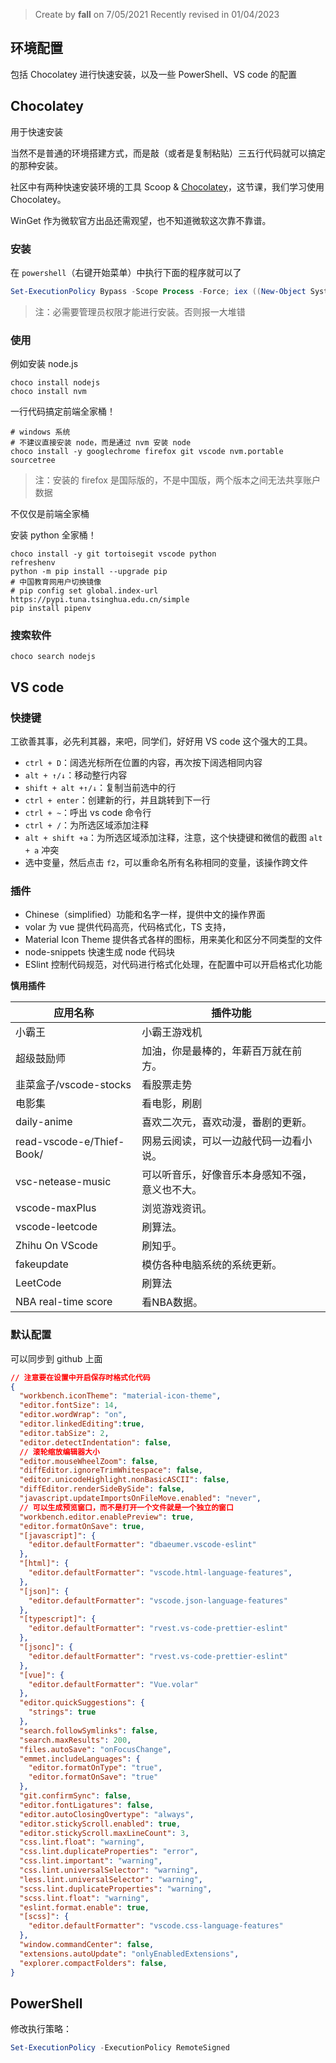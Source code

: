 > Create by **fall** on 7/05/2021
> Recently revised in 01/04/2023

## 环境配置

包括 Chocolatey 进行快速安装，以及一些 PowerShell、VS code 的配置

## Chocolatey

用于快速安装

当然不是普通的环境搭建方式，而是敲（或者是复制粘贴）三五行代码就可以搞定的那种安装。

社区中有两种快速安装环境的工具 Scoop & [Chocolatey](https://community.chocolatey.org/packages)，这节课，我们学习使用 Chocolatey。

WinGet 作为微软官方出品还需观望，也不知道微软这次靠不靠谱。

### 安装

在 `powershell`（右键开始菜单）中执行下面的程序就可以了

```powershell
Set-ExecutionPolicy Bypass -Scope Process -Force; iex ((New-Object System.Net.WebClient).DownloadString('https://chocolatey.org/install.ps1'))
```

> 注：必需要管理员权限才能进行安装。否则报一大堆错

### 使用

例如安装 node.js

```shell
choco install nodejs 
choco install nvm
```

一行代码搞定前端全家桶！

```shell
# windows 系统
# 不建议直接安装 node，而是通过 nvm 安装 node
choco install -y googlechrome firefox git vscode nvm.portable sourcetree
```

> 注：安装的 firefox 是国际版的，不是中国版，两个版本之间无法共享账户数据
>

不仅仅是前端全家桶

安装 python 全家桶！

```shell
choco install -y git tortoisegit vscode python
refreshenv
python -m pip install --upgrade pip
# 中国教育网用户切换镜像
# pip config set global.index-url https://pypi.tuna.tsinghua.edu.cn/simple
pip install pipenv
```

### 搜索软件

```
choco search nodejs
```

## VS code

### 快捷键

工欲善其事，必先利其器，来吧，同学们，好好用 VS code 这个强大的工具。

- `ctrl + D`：阔选光标所在位置的内容，再次按下阔选相同内容
- `alt + ↑/↓`：移动整行内容
- `shift + alt +↑/↓`：复制当前选中的行
- `ctrl + enter`：创建新的行，并且跳转到下一行
- `ctrl + ~`：呼出 vs code 命令行
- `ctrl + /`：为所选区域添加注释
- `alt + shift +a`：为所选区域添加注释，注意，这个快捷键和微信的截图 `alt + a` 冲突
- 选中变量，然后点击 `f2`，可以重命名所有名称相同的变量，该操作跨文件

### 插件

- Chinese（simplified）功能和名字一样，提供中文的操作界面
- volar 为 vue 提供代码高亮，代码格式化，TS 支持，
- Material Icon Theme 提供各式各样的图标，用来美化和区分不同类型的文件
- node-snippets  快速生成 node 代码块
- ESlint 控制代码规范，对代码进行格式化处理，在配置中可以开启格式化功能

**慎用插件**

| 应用名称                  | 插件功能                                       |
| ------------------------- | ---------------------------------------------- |
| 小霸王                    | 小霸王游戏机                                   |
| 超级鼓励师                | 加油，你是最棒的，年薪百万就在前方。           |
| 韭菜盒子/vscode-stocks    | 看股票走势                                     |
| 电影集                    | 看电影，刷剧                                   |
| daily-anime               | 喜欢二次元，喜欢动漫，番剧的更新。             |
| read-vscode-e/Thief-Book/ | 网易云阅读，可以一边敲代码一边看小说。         |
| vsc-netease-music         | 可以听音乐，好像音乐本身感知不强，意义也不大。 |
| vscode-maxPlus            | 浏览游戏资讯。                                 |
| vscode-leetcode           | 刷算法。                                       |
| Zhihu On VScode           | 刷知乎。                                       |
| fakeupdate                | 模仿各种电脑系统的系统更新。                   |
| LeetCode                  | 刷算法                                         |
| NBA real-time score       | 看NBA数据。                                    |

### 默认配置

可以同步到 github 上面

```json
// 注意要在设置中开启保存时格式化代码
{
  "workbench.iconTheme": "material-icon-theme",
  "editor.fontSize": 14,
  "editor.wordWrap": "on",
  "editor.linkedEditing":true,
  "editor.tabSize": 2,
  "editor.detectIndentation": false,
  // 滚轮缩放编辑器大小
  "editor.mouseWheelZoom": false,
  "diffEditor.ignoreTrimWhitespace": false,
  "editor.unicodeHighlight.nonBasicASCII": false,
  "diffEditor.renderSideBySide": false,
  "javascript.updateImportsOnFileMove.enabled": "never",
  // 可以生成预览窗口，而不是打开一个文件就是一个独立的窗口
  "workbench.editor.enablePreview": true, 
  "editor.formatOnSave": true,
  "[javascript]": {
    "editor.defaultFormatter": "dbaeumer.vscode-eslint"
  },
  "[html]": {
    "editor.defaultFormatter": "vscode.html-language-features",
  },
  "[json]": {
    "editor.defaultFormatter": "vscode.json-language-features"
  },
  "[typescript]": {
    "editor.defaultFormatter": "rvest.vs-code-prettier-eslint"
  },
  "[jsonc]": {
    "editor.defaultFormatter": "rvest.vs-code-prettier-eslint"
  },
  "[vue]": {
    "editor.defaultFormatter": "Vue.volar"
  },
  "editor.quickSuggestions": {
    "strings": true
  },
  "search.followSymlinks": false,
  "search.maxResults": 200,
  "files.autoSave": "onFocusChange",
  "emmet.includeLanguages": {
    "editor.formatOnType": "true",
    "editor.formatOnSave": "true"
  },
  "git.confirmSync": false,
  "editor.fontLigatures": false,
  "editor.autoClosingOvertype": "always",
  "editor.stickyScroll.enabled": true,
  "editor.stickyScroll.maxLineCount": 3,
  "css.lint.float": "warning",
  "css.lint.duplicateProperties": "error",
  "css.lint.important": "warning",
  "css.lint.universalSelector": "warning",
  "less.lint.universalSelector": "warning",
  "scss.lint.duplicateProperties": "warning",
  "scss.lint.float": "warning",
  "eslint.format.enable": true,
  "[scss]": {
    "editor.defaultFormatter": "vscode.css-language-features"
  },
  "window.commandCenter": false,
  "extensions.autoUpdate": "onlyEnabledExtensions",
  "explorer.compactFolders": false,
}
```

## PowerShell

修改执行策略：

```powershell
Set-ExecutionPolicy -ExecutionPolicy RemoteSigned
```



